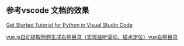 ## 参考vscode 文档的效果

[Get Started Tutorial for Python in Visual Studio Code](https://code.visualstudio.com/docs/python/python-tutorial)

[vue.js自动提取标题生成右侧目录（实现监听滚动，锚点定位）vue右侧目录](https://blog.csdn.net/weixin_46363283/article/details/107635642)
